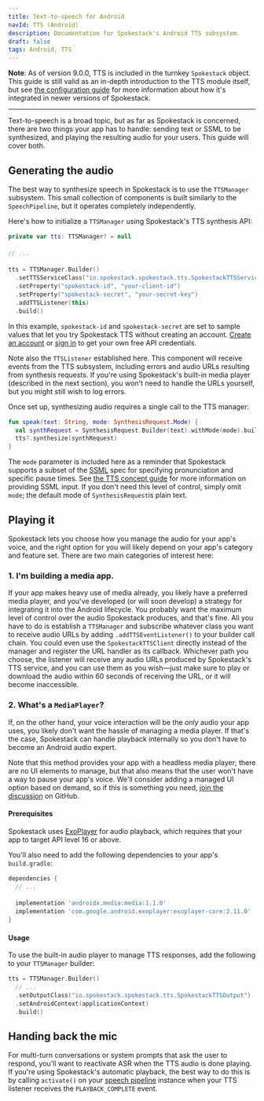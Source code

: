 ```yaml
---
title: Text-to-speech for Android
navId: TTS (Android)
description: Documentation for Spokestack's Android TTS subsystem.
draft: false
tags: Android, TTS
---
```


<img src="../../assets/docs/android-tts.png" style="display:none"/>

**Note**: As of version 9.0.0, TTS is included in the turnkey `Spokestack` object. This guide is still valid as an in-depth introduction to the TTS module itself, but see [the configuration guide](turnkey-configuration) for more information about how it's integrated in newer versions of Spokestack.

---

Text-to-speech is a broad topic, but as far as Spokestack is concerned, there are two things your app has to handle: sending text or SSML to be synthesized, and playing the resulting audio for your users. This guide will cover both.

## Generating the audio

The best way to synthesize speech in Spokestack is to use the `TTSManager` subsystem. This small collection of components is built similarly to the `SpeechPipeline`, but it operates completely independently.

Here's how to initialize a `TTSManager` using Spokestack's TTS synthesis API:

```kotlin
private var tts: TTSManager? = null

// ...

tts = TTSManager.Builder()
  .setTTSServiceClass("io.spokestack.spokestack.tts.SpokestackTTSService")
  .setProperty("spokestack-id", "your-client-id")
  .setProperty("spokestack-secret", "your-secret-key")
  .addTTSListener(this)
  .build()
```

In this example, `spokestack-id` and `spokestack-secret` are set to sample values that let you try Spokestack TTS without creating an account. [Create an account](/account/create) or [sign in](/account/login) to get your own free API credentials.

Note also the `TTSListener` established here. This component will receive events from the TTS subsystem, including errors and audio URLs resulting from synthesis requests. If you're using Spokestack's built-in media player (described in the next section), you won't need to handle the URLs yourself, but you might still wish to log errors.

Once set up, synthesizing audio requires a single call to the TTS manager:

```kotlin
fun speak(text: String, mode: SynthesisRequest.Mode) {
  val synthRequest = SynthesisRequest.Builder(text).withMode(mode).build()
  tts?.synthesize(synthRequest)
}
```

The `mode` parameter is included here as a reminder that Spokestack supports a subset of the [SSML](https://www.w3.org/TR/speech-synthesis11) spec for specifying pronunciation and specific pause times. See [the TTS concept guide](/docs/concepts/tts) for more information on providing SSML input. If you don't need this level of control, simply omit `mode`; the default mode of `SynthesisRequest`is plain text.

## Playing it

Spokestack lets you choose how you manage the audio for your app's voice, and the right option for you will likely depend on your app's category and feature set. There are two main categories of interest here:

### 1. I'm building a media app.

If your app makes heavy use of media already, you likely have a preferred media player, and you've developed (or will soon develop) a strategy for integrating it into the Android lifecycle. You probably want the maximum level of control over the audio Spokestack produces, and that's fine. All you have to do is establish a `TTSManager` and subscribe whatever class you want to receive audio URLs by adding `.addTTSEventListener()` to your builder call chain. You could even use the `SpokestackTTSClient` directly instead of the manager and register the URL handler as its callback. Whichever path you choose, the listener will receive any audio URLs produced by Spokestack's TTS service, and you can use them as you wish—just make sure to play or download the audio within 60 seconds of receiving the URL, or it will become inaccessible.

### 2. What's a `MediaPlayer`?

If, on the other hand, your voice interaction will be the _only_ audio your app uses, you likely don't want the hassle of managing a media player. If that's the case, Spokestack can handle playback internally so you don't have to become an Android audio expert.

Note that this method provides your app with a headless media player; there are no UI elements to manage, but that also means that the user won't have a way to pause your app's voice. We'll consider adding a managed UI option based on demand, so if this is something you need, [join the discussion](https://github.com/spokestack/spokestack-android) on GitHub.

#### Prerequisites

Spokestack uses [ExoPlayer](https://exoplayer.dev/) for audio playback, which requires that your app to target API level 16 or above.

You'll also need to add the following dependencies to your app's `build.gradle`:

```groovy
dependencies {
  // ...

  implementation 'androidx.media:media:1.1.0'
  implementation 'com.google.android.exoplayer:exoplayer-core:2.11.0'
}
```

#### Usage

To use the built-in audio player to manage TTS responses, add the following to your `TTSManager` builder:

```kotlin
tts = TTSManager.Builder()
  // ...
  .setOutputClass("io.spokestack.spokestack.tts.SpokestackTTSOutput")
  .setAndroidContext(applicationContext)
  .build()
```

## Handing back the mic

For multi-turn conversations or system prompts that ask the user to respond, you'll want to reactivate ASR when the TTS audio is done playing. If you're using Spokestack's automatic playback, the best way to do this is by calling `activate()` on your [speech pipeline](speech-pipeline) instance when your TTS listener receives the `PLAYBACK_COMPLETE` event.
